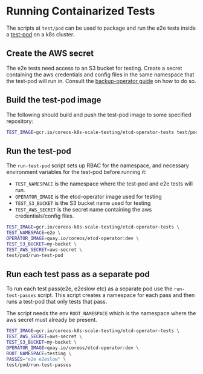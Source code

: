# Running Containarized Tests

The scripts at `test/pod` can be used to package and run the e2e tests inside a [test-pod](./test-pod.yaml) on a k8s cluster.

## Create the AWS secret

The e2e tests need access to an S3 bucket for testing. Create a secret containing the aws credentials and config files in the same namespace that the test-pod will run in. Consult the [backup-operator guide][setup-aws-secret] on how to do so.


## Build the test-pod image

The following should build and push the test-pod image to some specified repository:

```sh
TEST_IMAGE=gcr.io/coreos-k8s-scale-testing/etcd-operator-tests test/pod/build
```

## Run the test-pod
The `run-test-pod` script sets up RBAC for the namespace, and necessary environment variables for the test-pod before running it:

- `TEST_NAMESPACE` is the namespace where the test-pod and e2e tests will run.
- `OPERATOR_IMAGE` is the etcd-operator image used for testing
- `TEST_S3_BUCKET` is the S3 bucket name used for testing
- `TEST_AWS_SECRET` is the secret name containing the aws credentials/config files.

```sh
TEST_IMAGE=gcr.io/coreos-k8s-scale-testing/etcd-operator-tests \
TEST_NAMESPACE=e2e \
OPERATOR_IMAGE=quay.io/coreos/etcd-operator:dev \
TEST_S3_BUCKET=my-bucket \
TEST_AWS_SECRET=aws-secret \
test/pod/run-test-pod
```

## Run each test pass as a separate pod

To run each test pass(e2e, e2eslow etc) as a separate pod use the `run-test-passes` script. This script creates a namespace for each pass and then runs a test-pod that only tests that pass.

The script needs the env `ROOT_NAMESPACE` which is the namespace where the aws secret must already be present.

```sh
TEST_IMAGE=gcr.io/coreos-k8s-scale-testing/etcd-operator-tests \
TEST_AWS_SECRET=aws-secret \
TEST_S3_BUCKET=my-bucket \
OPERATOR_IMAGE=quay.io/coreos/etcd-operator:dev \
ROOT_NAMESPACE=testing \
PASSES="e2e e2eslow" \
test/pod/run-test-passes
```


[setup-aws-secret]:../../doc/user/walkthrough/backup-operator.md#setup-aws-secret
